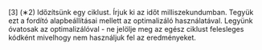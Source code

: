 [3] (∗2) Időzítsünk egy ciklust. Írjuk ki az időt milliszekundumban. Tegyük ezt a fordító alapbeállításai mellett
az optimalizáló használatával. Legyünk óvatosak az optimalizálóval - ne jelölje meg az egész ciklust felesleges kódként
mivelhogy nem használjuk fel az eredményeket.
